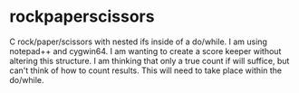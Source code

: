# rockpaperscissors
C rock/paper/scissors with nested ifs inside of a do/while.  I am using notepad++ and cygwin64.  I am wanting to create a score keeper without altering this structure.  I am thinking that only a true count if will suffice, but can't think of how to count results.  This will need to take place within the do/while.
